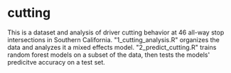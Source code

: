 # cutting

This is a dataset and analysis of driver cutting behavior at 46 all-way stop intersections in Southern California. "1_cutting_analysis.R" organizes the data and analyzes it a mixed effects model. "2_predict_cutting.R" trains random forest models on a subset of the data, then tests the models' predicitve accuracy on a test set.